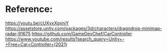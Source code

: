 # Reference:
https://youtu.be/cUXyxXgxniY
https://assetstore.unity.com/packages/3d/characters/dragndrop-minimap-radar-91675
https://github.com/GameDevChef/CarController
https://www.youtube.com/results?search_query=Unity+-+Free+Car+Controller+(2021)
